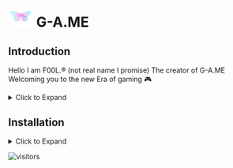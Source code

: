 # <img width=50 src=https://github.com/0-Whoami/G-A.ME/blob/main/butterfly.png /> G-A.ME
## Introduction

Hello I am F00L.® (not real name I promise) The creator of G-A.ME Welcoming you to the new Era of gaming 🎮

<details>

<summary>Click to Expand</summary>

#### What is this ?
 
<p>• G-A.ME is an AI based universal software for improving gaming experience that works with any other system performance module</p>

#### Why this type of name ?

I choose this name to make the user think about me at least once.
<br><br>Just kidding 😉. It Stands for GAME I can't think any other name so I just added some char in the word.

#### Why G-A.ME ?

 Why not? cause G-A.ME have  <br> 
* Magic trigger<br>
* App hider<br>
* Ram booster <br>
* Floating apps<br>
* Resolution changer<br>
* Device monitor<br>
* Pubg/Bgmi/Pubg Kr fps Unlocker<br>
* Manual Control<br>
* Color boost<br>
* Device cleaner<br>
* Screen recorder<br>
* Advanced LKM<br>
* AI Performance manager<br>
* No root support<br>
* Control over AI<br>
* In Game Shortcut Panel<br>
* Bootless Root for  Non rooted MTK device**<br>
And Many more..
<br>Trying it first may answer better "why ?"

#### My github status

<div>
<p align = "center">
    <a href="https://github-readme-stats.vercel.app">
        <img width="49%" alt="Stats" src="https://github-readme-stats.vercel.app/api?username=0-Whoami&count_private=true&theme=algolia&show_icons=true&hide_border=true"/>
    </a>
    <a href="https://github-readme-streak-stats.herokuapp.com">
        <img width="49%" alt="Streak Stats" src="https://github-readme-streak-stats.herokuapp.com/?user=0-Whoami&theme=algolia&hide_border=true&date_format=%5BY%20%5DM%20j"/>
    </a>
    <a href="https://github.com/ryo-ma/github-profile-trophy">
        <img width="98%" alt="Trophy" src="https://github-profile-trophy.vercel.app/?username=0-Whoami&row=4&column=7&theme=algolia&no-frame=true"/>
    </a>    
    <img src="https://github-readme-stats.vercel.app/api/top-langs/?username=0-Whoami&hide_border=true&theme=algolia&layout=compact" align="center" width = "49%" />
</p>
</div>
<div align="center"></div>  

</details>

## Installation 

<details>

<summary>Click to Expand</summary>
<br>
Installation is very simple<br>
* Download the installer from the link given below<br>
* Install the apk <br>
* Open the app and Grant all the permissions it asks <br>
* Click on Install <br>
* Install the main app <br>
And you are done that's it.

</details>

![visitors](https://visitor-badge.glitch.me/badge?page_id=page.id)
